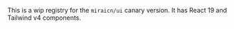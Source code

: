 This is a wip registry for the `miraicn/ui` canary version. It has React 19 and Tailwind v4 components.

